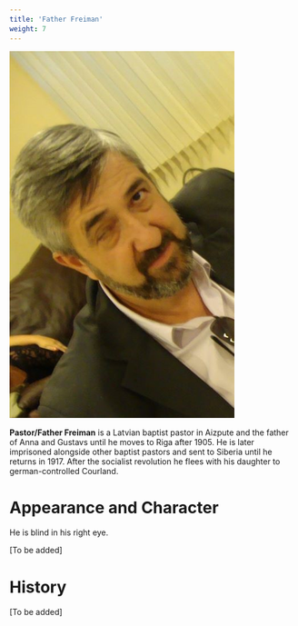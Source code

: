 ```yaml
---
title: 'Father Freiman'
weight: 7
---
```


![](../freiman.jpg)

**Pastor/Father Freiman** is a Latvian baptist pastor in Aizpute and the father of Anna and Gustavs until he moves to Riga after 1905. He is later imprisoned alongside other baptist pastors and sent to Siberia until he returns in 1917. After the socialist revolution he flees with his daughter to german-controlled Courland.

# Appearance and Character

He is blind in his right eye.

[To be added]

# History

[To be added]

